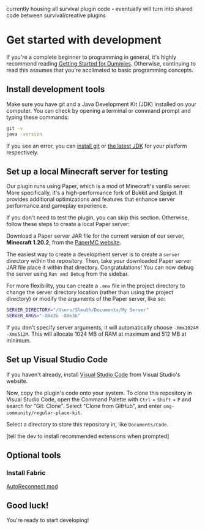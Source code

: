 currently housing all survival plugin code - eventually will turn into shared code between survival/creative plugins

# Get started with development

If you're a complete beginner to programming in general, it's highly recommend reading [Getting Started for Dummies](NOOB.md). Otherwise, continuing to read this assumes that you're acclimated to basic programming concepts.

## Install development tools

Make sure you have git and a Java Development Kit (JDK) installed on your computer. You can check by opening a terminal or command prompt and typing these commands:
```sh
git -v
java -version
```
If you see an error, you can [install git](https://www.git-scm.com/downloads) or [the latest JDK](https://www.oracle.com/java/technologies/downloads/) for your platform respectively.

## Set up a local Minecraft server for testing

Our plugin runs using Paper, which is a mod of Minecraft's vanilla server. More specifically, it's a high-performance fork of Bukkit and Spigot. It provides additional optimizations and features that enhance server performance and gameplay experience.

If you don't need to test the plugin, you can skip this section. Otherwise, follow these steps to create a local Paper server:

Download a Paper server JAR file for the current version of our server, **Minecraft 1.20.2**, from the [PaperMC website](https://papermc.io/downloads/all).

The easiest way to create a development server is to create a `server` directory within the repository. Then, take your downloaded Paper server JAR file place it within that directory. Congratulations! You can now debug the server using `Run and Debug` from the sidebar.

For more flexibility, you can create a `.env` file in the project directory to change the server directory location (rather than using the project directory) or modify the arguments of the Paper server, like so:

```sh
SERVER_DIRECTORY="/Users/Sleuth/Documents/My Server"
SERVER_ARGS="-Xmx3G -Xms3G"
```

If you don't specify server arguments, it will automatically choose `-Xmx1024M -Xms512M`. This will allocate 1024 MB of RAM at maximum and 512 MB at minimum.

## Set up Visual Studio Code

If you haven't already, install [Visual Studio Code](https://code.visualstudio.com/) from Visual Studio's website.

Now, copy the plugin's code onto your system. To clone this repository in Visual Studio Code, open the Command Palette with `Ctrl` + `Shift` + `P` and search for "Git: Clone". Select "Clone from GitHub", and enter `omg-community/regular-place-kit`.

Select a directory to store this repository in, like `Documents/Code`.

[tell the dev to install recommended extensions when prompted]

## Optional tools

### Install Fabric

[AutoReconnect mod](https://modrinth.com/mod/autoreconnect)

## Good luck!

You're ready to start developing!

